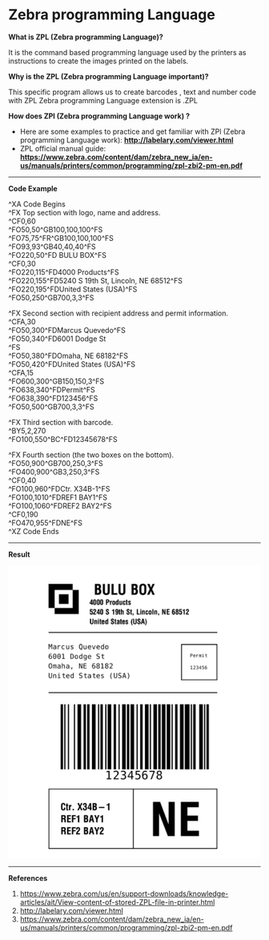 # Zebra programming Language

**What is ZPL (Zebra programming Language)?**

It is the command based programming language used by the printers as instructions to create the images printed on the labels.

**Why is the ZPL (Zebra programming Language important)?**

This specific program allows us to create barcodes , text and number code with ZPL 
Zebra programming Language extension is .ZPL

**How does ZPl (Zebra programming Language work) ?**

* Here are some examples to practice and get familiar with ZPl (Zebra programming Language work): **http://labelary.com/viewer.html**
* ZPL official manual guide: **https://www.zebra.com/content/dam/zebra_new_ia/en-us/manuals/printers/common/programming/zpl-zbi2-pm-en.pdf**

------------------------------------------------------

**Code Example**

^XA Code Begins <br>
^FX Top section with logo, name and address.<br>
^CF0,60<br>
^FO50,50^GB100,100,100^FS<br>
^FO75,75^FR^GB100,100,100^FS<br>
^FO93,93^GB40,40,40^FS<br>
^FO220,50^FD BULU BOX^FS<br>
^CF0,30<br>
^FO220,115^FD4000 Products^FS <br>
^FO220,155^FD5240 S 19th St, Lincoln, NE 68512^FS<br>
^FO220,195^FDUnited States (USA)^FS <br>
^FO50,250^GB700,3,3^FS <br>

^FX Second section with recipient address and permit information.<br>
^CFA,30 <br>
^FO50,300^FDMarcus Quevedo^FS <br>
^FO50,340^FD6001 Dodge St <br>
^FS <br>
^FO50,380^FDOmaha, NE 68182^FS <br>
^FO50,420^FDUnited States (USA)^FS <br>
^CFA,15 <br>
^FO600,300^GB150,150,3^FS <br>
^FO638,340^FDPermit^FS <br>
^FO638,390^FD123456^FS <br>
^FO50,500^GB700,3,3^FS <br>

^FX Third section with barcode.<br>
^BY5,2,270 <br>
^FO100,550^BC^FD12345678^FS <br>

^FX Fourth section (the two boxes on the bottom). <br>
^FO50,900^GB700,250,3^FS <br>
^FO400,900^GB3,250,3^FS <br>
^CF0,40 <br>
^FO100,960^FDCtr. X34B-1^FS <br>
^FO100,1010^FDREF1 BAY1^FS <br>
^FO100,1060^FDREF2 BAY2^FS <br>
^CF0,190 <br>
^FO470,955^FDNE^FS <br>
^XZ Code Ends <br>

---------------------------------------------------

**Result**

![](ZPL.png)

----------------------------------------------------
**References**

1. https://www.zebra.com/us/en/support-downloads/knowledge-articles/ait/View-content-of-stored-ZPL-file-in-printer.html
2. http://labelary.com/viewer.html
3. https://www.zebra.com/content/dam/zebra_new_ia/en-us/manuals/printers/common/programming/zpl-zbi2-pm-en.pdf


